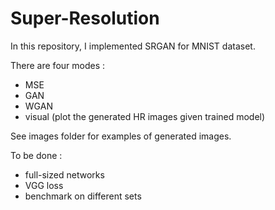 # Super-Resolution

In this repository, I implemented SRGAN for MNIST dataset.

There are four modes : 
* MSE 
* GAN 
* WGAN
* visual (plot the generated HR images given trained model)

See images folder for examples of generated images.

To be done :
* full-sized networks
* VGG loss
* benchmark on different sets
